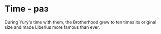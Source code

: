 # Time - раз

During Yury's time with them, the Brotherhood grew to ten times its original size and made Liberius more famous than ever.
